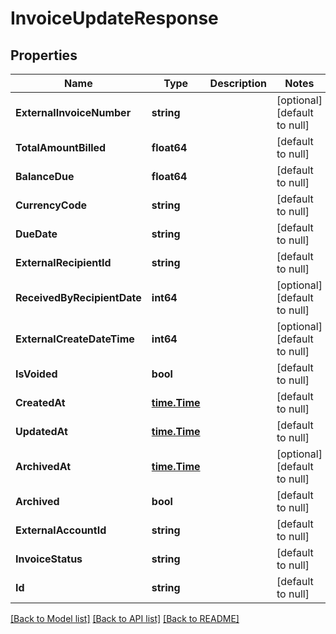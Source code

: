 # InvoiceUpdateResponse

## Properties
Name | Type | Description | Notes
------------ | ------------- | ------------- | -------------
**ExternalInvoiceNumber** | **string** |  | [optional] [default to null]
**TotalAmountBilled** | **float64** |  | [default to null]
**BalanceDue** | **float64** |  | [default to null]
**CurrencyCode** | **string** |  | [default to null]
**DueDate** | **string** |  | [default to null]
**ExternalRecipientId** | **string** |  | [default to null]
**ReceivedByRecipientDate** | **int64** |  | [optional] [default to null]
**ExternalCreateDateTime** | **int64** |  | [optional] [default to null]
**IsVoided** | **bool** |  | [default to null]
**CreatedAt** | [**time.Time**](time.Time.md) |  | [default to null]
**UpdatedAt** | [**time.Time**](time.Time.md) |  | [default to null]
**ArchivedAt** | [**time.Time**](time.Time.md) |  | [optional] [default to null]
**Archived** | **bool** |  | [default to null]
**ExternalAccountId** | **string** |  | [default to null]
**InvoiceStatus** | **string** |  | [default to null]
**Id** | **string** |  | [default to null]

[[Back to Model list]](../README.md#documentation-for-models) [[Back to API list]](../README.md#documentation-for-api-endpoints) [[Back to README]](../README.md)

